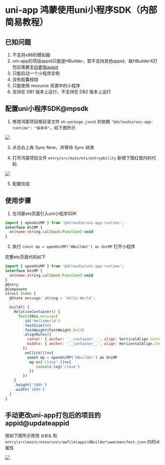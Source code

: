 # uni-app 鸿蒙使用uni小程序SDK（内部简易教程）

## 已知问题

1. 不支持x86的模拟器
2. uni-app的项目appid只能是HBuilder，暂不支持其他appid，故HBuilderX打包后需要[手动更改appid](#updateappid)
3. 只能启动一个小程序实例
4. 没有胶囊按钮
5. 只能使用 resource 资源中的小程序
6. 支持在 DB1 版本上运行，不支持在 DB2 版本上运行

## 配置uni小程序SDK@mpsdk

1. 修改鸿蒙项目根目录文件 `oh-package.json5` 的依赖 `"@dcloudio/uni-app-runtime": "版本号"`，如下图所示

![](https://web-ext-storage.dcloud.net.cn/uni-app/harmony/dev/6ed02769-bbf1-46a9-aae5-80cebc86ba82.png)

3. 点击右上角 Sync Now，并等待 Sync 结束

4. 打开鸿蒙项目文件 `entry/src/main/ets/entryability` 新增下图红框内的代码

![](https://web-ext-storage.dcloud.net.cn/uni-app/harmony/dev/0a822b2b-147c-4aec-8f75-e68466be3911.png)

5. 配置完成

## 使用步骤

1. 在鸿蒙ets页面引入uni小程序SDK

```js
import { openUniMP } from '@dcloudio/uni-app-runtime';
interface UniMP {
  on(name:string,callback:Function):void
}
```

2. 执行 `const mp = openUniMP('HBuilder') as UniMP` 打开小程序

完整ets页面代码如下

```js
import { openUniMP } from '@dcloudio/uni-app-runtime';
interface UniMP {
  on(name:string,callback:Function):void
}
@Entry
@Component
struct Index {
  @State message: string = 'Hello World';

  build() {
    RelativeContainer() {
      Text(this.message)
        .id('HelloWorld')
        .fontSize(50)
        .fontWeight(FontWeight.Bold)
        .alignRules({
          center: { anchor: '__container__', align: VerticalAlign.Center },
          middle: { anchor: '__container__', align: HorizontalAlign.Center }
        })
        .onClick(()=>{
          const mp = openUniMP('HBuilder') as UniMP
           mp.on('close',()=>{
              console.log('close')
           })
        })
    }
    .height('100%')
    .width('100%')
  }
}
```

## 手动更改uni-app打包后的项目的appid@updateappid

按如下图所示修改 `目录名` 和 `entry\src\main\resources\rawfile\apps\HBuilder\www\manifest.json` 内的id属性

![](https://web-ext-storage.dcloud.net.cn/uni-app/harmony/dev/2637224c-67c1-4470-91ab-5f62440b73ea.png)

